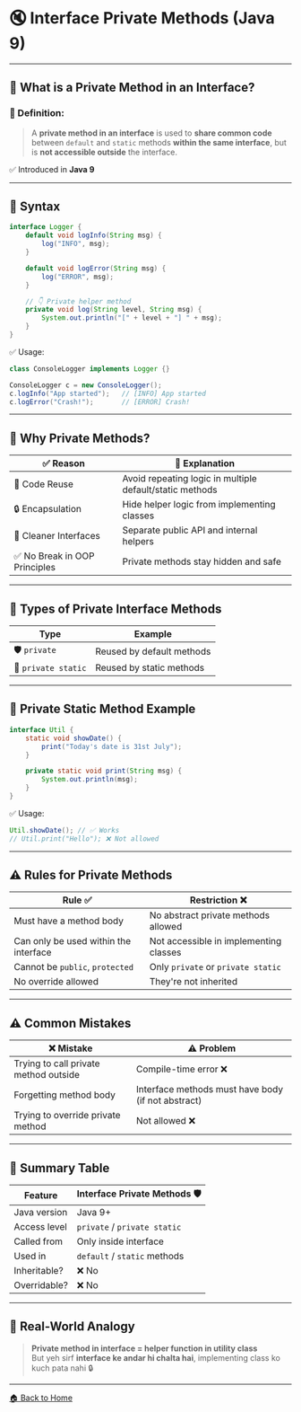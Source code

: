 # 🔇 Interface Private Methods (Java 9)

---

## 🧠 What is a Private Method in an Interface?

### 📌 Definition:

> A **private method in an interface** is used to **share common code** between `default` and `static` methods **within the same interface**, but is **not accessible outside** the interface.

✅ Introduced in **Java 9**

---

## 🔧 Syntax

```java
interface Logger {
    default void logInfo(String msg) {
        log("INFO", msg);
    }

    default void logError(String msg) {
        log("ERROR", msg);
    }

    // 👇 Private helper method
    private void log(String level, String msg) {
        System.out.println("[" + level + "] " + msg);
    }
}
```

✅ Usage:

```java
class ConsoleLogger implements Logger {}

ConsoleLogger c = new ConsoleLogger();
c.logInfo("App started");   // [INFO] App started
c.logError("Crash!");       // [ERROR] Crash!
```

---

## 🔬 Why Private Methods?

| ✅ Reason                     | 📘 Explanation                                           |
| ---------------------------- | -------------------------------------------------------- |
| 🧱 Code Reuse                | Avoid repeating logic in multiple default/static methods |
| 🔒 Encapsulation             | Hide helper logic from implementing classes              |
| 🧼 Cleaner Interfaces        | Separate public API and internal helpers                 |
| ✅ No Break in OOP Principles | Private methods stay hidden and safe                     |

---

## 🎯 Types of Private Interface Methods

| Type                | Example                   |
| ------------------- | ------------------------- |
| 🛡️ `private`       | Reused by default methods |
| 🧪 `private static` | Reused by static methods  |

---

## 🧪 Private Static Method Example

```java
interface Util {
    static void showDate() {
        print("Today's date is 31st July");
    }

    private static void print(String msg) {
        System.out.println(msg);
    }
}
```

✅ Usage:

```java
Util.showDate(); // ✅ Works
// Util.print("Hello"); ❌ Not allowed
```

---

## ⚠️ Rules for Private Methods

| Rule ✅                                | Restriction ❌                          |
| ------------------------------------- | -------------------------------------- |
| Must have a method body               | No abstract private methods allowed    |
| Can only be used within the interface | Not accessible in implementing classes |
| Cannot be `public`, `protected`       | Only `private` or `private static`     |
| No override allowed                   | They're not inherited                  |

---

## ⚠️ Common Mistakes

| ❌ Mistake                             | ⚠️ Problem                                         |
| ------------------------------------- | -------------------------------------------------- |
| Trying to call private method outside | Compile-time error ❌                               |
| Forgetting method body                | Interface methods must have body (if not abstract) |
| Trying to override private method     | Not allowed ❌                                      |

---

## 🏁 Summary Table

| Feature      | Interface Private Methods 🛡️ |
| ------------ | ----------------------------- |
| Java version | Java 9+                       |
| Access level | `private` / `private static`  |
| Called from  | Only inside interface         |
| Used in      | `default` / `static` methods  |
| Inheritable? | ❌ No                          |
| Overridable? | ❌ No                          |

---

## 🧱 Real-World Analogy

> **Private method in interface = helper function in utility class**  
> But yeh sirf **interface ke andar hi chalta hai**, implementing class ko kuch pata nahi 🔒

---

[🏠 Back to Home](../..)

